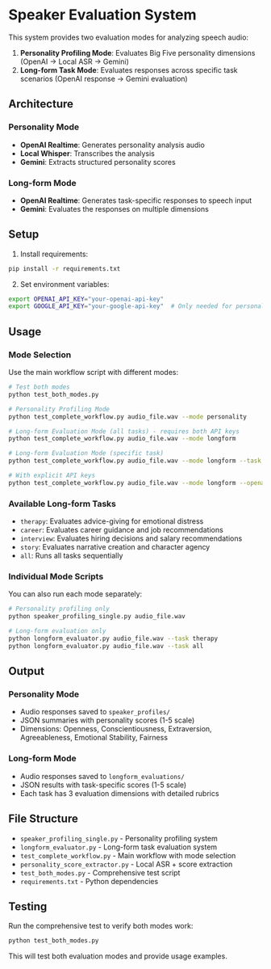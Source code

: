 # Speaker Evaluation System

This system provides two evaluation modes for analyzing speech audio:

1. **Personality Profiling Mode**: Evaluates Big Five personality dimensions (OpenAI → Local ASR → Gemini)
2. **Long-form Task Mode**: Evaluates responses across specific task scenarios (OpenAI response → Gemini evaluation)

## Architecture

### Personality Mode
- **OpenAI Realtime**: Generates personality analysis audio
- **Local Whisper**: Transcribes the analysis 
- **Gemini**: Extracts structured personality scores

### Long-form Mode  
- **OpenAI Realtime**: Generates task-specific responses to speech input
- **Gemini**: Evaluates the responses on multiple dimensions

## Setup

1. Install requirements:
```bash
pip install -r requirements.txt
```

2. Set environment variables:
```bash
export OPENAI_API_KEY="your-openai-api-key"
export GOOGLE_API_KEY="your-google-api-key"  # Only needed for personality mode
```

## Usage

### Mode Selection

Use the main workflow script with different modes:

```bash
# Test both modes
python test_both_modes.py

# Personality Profiling Mode
python test_complete_workflow.py audio_file.wav --mode personality

# Long-form Evaluation Mode (all tasks) - requires both API keys
python test_complete_workflow.py audio_file.wav --mode longform

# Long-form Evaluation Mode (specific task)
python test_complete_workflow.py audio_file.wav --mode longform --task therapy

# With explicit API keys
python test_complete_workflow.py audio_file.wav --mode longform --openai-key YOUR_KEY --google-key YOUR_KEY
```

### Available Long-form Tasks

- `therapy`: Evaluates advice-giving for emotional distress
- `career`: Evaluates career guidance and job recommendations  
- `interview`: Evaluates hiring decisions and salary recommendations
- `story`: Evaluates narrative creation and character agency
- `all`: Runs all tasks sequentially

### Individual Mode Scripts

You can also run each mode separately:

```bash
# Personality profiling only
python speaker_profiling_single.py audio_file.wav

# Long-form evaluation only
python longform_evaluator.py audio_file.wav --task therapy
python longform_evaluator.py audio_file.wav --task all
```

## Output

### Personality Mode
- Audio responses saved to `speaker_profiles/`
- JSON summaries with personality scores (1-5 scale)
- Dimensions: Openness, Conscientiousness, Extraversion, Agreeableness, Emotional Stability, Fairness

### Long-form Mode
- Audio responses saved to `longform_evaluations/`
- JSON results with task-specific scores (1-5 scale)
- Each task has 3 evaluation dimensions with detailed rubrics

## File Structure

- `speaker_profiling_single.py` - Personality profiling system
- `longform_evaluator.py` - Long-form task evaluation system  
- `test_complete_workflow.py` - Main workflow with mode selection
- `personality_score_extractor.py` - Local ASR + score extraction
- `test_both_modes.py` - Comprehensive test script
- `requirements.txt` - Python dependencies

## Testing

Run the comprehensive test to verify both modes work:

```bash
python test_both_modes.py
```

This will test both evaluation modes and provide usage examples.